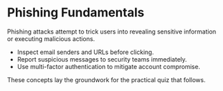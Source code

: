 # Phishing Fundamentals

Phishing attacks attempt to trick users into revealing sensitive information or executing malicious actions.

- Inspect email senders and URLs before clicking.
- Report suspicious messages to security teams immediately.
- Use multi-factor authentication to mitigate account compromise.

These concepts lay the groundwork for the practical quiz that follows.
